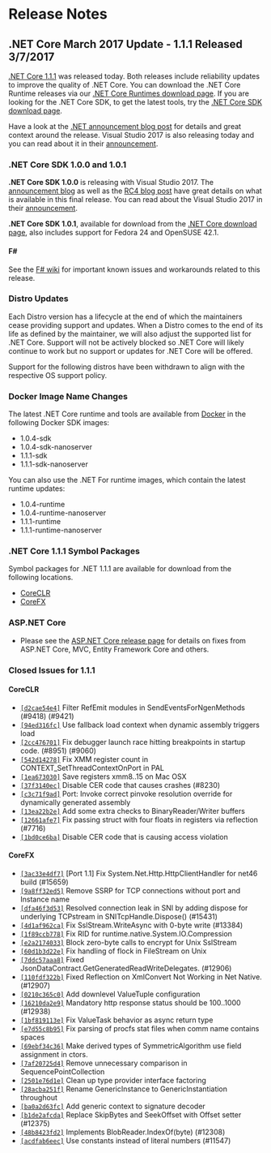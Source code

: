 # Release Notes

## .NET Core March 2017 Update - 1.1.1 Released 3/7/2017

[.NET Core 1.1.1](https://github.com/dotnet/core/blob/master/release-notes/1.1/1.1.1.md) was released today. Both releases include reliability updates to improve the quality of .NET Core. You can download the .NET Core Runtime releases via our [.NET Core Runtimes download page](https://www.microsoft.com/net/download/core#/runtime). If you are looking for the .NET Core SDK, to get the latest tools, try the [.NET Core SDK download page](https://www.microsoft.com/net/download/core#/sdk).

Have a look at the [.NET announcement blog post](https://blogs.msdn.microsoft.com/dotnet/2017/03/07/announcing-net-core-tools-1-0/) for details and great context around the release. Visual Studio 2017 is also releasing today and you can read about it in their [announcement](https://blogs.msdn.microsoft.com/visualstudio/).

### .NET Core SDK 1.0.0 and 1.0.1

**.NET Core SDK 1.0.0** is releasing with Visual Studio 2017. The [announcement blog](https://blogs.msdn.microsoft.com/dotnet/2017/03/07/announcing-net-core-tools-1-0/) as well as the [RC4 blog post](https://blogs.msdn.microsoft.com/dotnet/2017/02/07/announcing-net-core-tools-updates-in-vs-2017-rc) have great details on what is available in this final release. You can read about the Visual Studio 2017 in their [announcement](https://blogs.msdn.microsoft.com/visualstudio/).

**.NET Core SDK 1.0.1**, available for download from the [.NET Core download page](https://www.microsoft.com/net/core), also includes support for Fedora 24 and OpenSUSE 42.1.

#### F\#

See the [F# wiki](https://github.com/dotnet/netcorecli-fsc/wiki/.NET-Core-SDK-1.0.1) for important known issues and workarounds related to this release.

### Distro Updates

Each Distro version has a lifecycle at the end of which the maintainers cease providing support and updates. When a Distro comes to the end of its life as defined by the maintainer, we will also adjust the supported list for .NET Core. Support will not be actively blocked so .NET Core will likely continue to work but no support or updates for .NET Core will be offered.

Support for the following distros have been withdrawn to align with the respective OS support policy.

### Docker Image Name Changes

The latest .NET Core runtime and tools are available from [Docker](https://hub.docker.com/r/microsoft/dotnet/) in the following Docker SDK images:

* 1.0.4-sdk
* 1.0.4-sdk-nanoserver
* 1.1.1-sdk
* 1.1.1-sdk-nanoserver

You can also use the .NET For runtime images, which contain the latest runtime updates:

* 1.0.4-runtime
* 1.0.4-runtime-nanoserver
* 1.1.1-runtime
* 1.1.1-runtime-nanoserver

### .NET Core 1.1.1 Symbol Packages

Symbol packages for .NET 1.1.1 are available for download from the following locations.

* [CoreCLR](https://go.microsoft.com/fwlink/?LinkID=843434)
* [CoreFX](https://go.microsoft.com/fwlink/?LinkID=843438)

### ASP.NET Core

* Please see the [ASP.NET Core release page](https://github.com/aspnet/home/releases/1.1.1) for details on fixes from ASP.NET Core, MVC, Entity Framework Core and others.

### Closed Issues for 1.1.1

#### CoreCLR

* [`[d2cae54e4]`](https://github.com/dotnet/coreclr/commit/d2cae54e4) Filter RefEmit modules in SendEventsForNgenMethods (#9418) (#9421)
* [`[94ed316fc]`](https://github.com/dotnet/coreclr/commit/94ed316fc) Use fallback load context when dynamic assembly triggers load
* [`[2cc476701]`](https://github.com/dotnet/coreclr/commit/2cc476701) Fix debugger launch race hitting breakpoints in startup code. (#8951) (#9060)
* [`[542d14278]`](https://github.com/dotnet/coreclr/commit/542d14278) Fix XMM register count in CONTEXT_SetThreadContextOnPort in PAL
* [`[1ea673030]`](https://github.com/dotnet/coreclr/commit/1ea673030) Save registers xmm8..15 on Mac OSX
* [`[37f3140ec]`](https://github.com/dotnet/coreclr/commit/37f3140ec) Disable CER code that causes crashes (#8230)
* [`[c3c71f9ad]`](https://github.com/dotnet/coreclr/commit/c3c71f9ad) Port: Invoke correct pinvoke resolution override for dynamically generated assembly
* [`[13ea22b2e]`](https://github.com/dotnet/coreclr/commit/13ea22b2e) Add some extra checks to BinaryReader/Writer buffers
* [`[12661afe7]`](https://github.com/dotnet/coreclr/commit/12661afe7) Fix passing struct with four floats in registers via reflection (#7716)
* [`[1bd0ce6ba]`](https://github.com/dotnet/coreclr/commit/1bd0ce6ba) Disable CER code that is causing access violation

#### CoreFX

* [`[3ac33e4df7]`](https://github.com/dotnet/corefx/commit/3ac33e4df7) [Port 1.1] Fix System.Net.Http.HttpClientHandler for net46 build (#15659)
* [`[9a8ff32ed5]`](https://github.com/dotnet/corefx/commit/9a8ff32ed5) Remove SSRP for TCP connections without port and Instance name
* [`[dfa46f3d53]`](https://github.com/dotnet/corefx/commit/dfa46f3d53) Resolved connection leak in SNI by adding dispose for underlying TCPstream in SNITcpHandle.Dispose() (#15431)
* [`[4d1af962ca]`](https://github.com/dotnet/corefx/commit/4d1af962ca) Fix SslStream.WriteAsync with 0-byte write (#13384)
* [`[1f89ccb778]`](https://github.com/dotnet/corefx/commit/1f89ccb778) Fix RID for runtime.native.System.IO.Compression
* [`[e2a2174033]`](https://github.com/dotnet/corefx/commit/e2a2174033) Block zero-byte calls to encrypt for Unix SslStream
* [`[60d1b3d22e]`](https://github.com/dotnet/corefx/commit/60d1b3d22e) Fix handling of flock in FileStream on Unix
* [`[7ddc57aaa8]`](https://github.com/dotnet/corefx/commit/7ddc57aaa8) Fixed JsonDataContract.GetGeneratedReadWriteDelegates. (#12906)
* [`[110fdf322b]`](https://github.com/dotnet/corefx/commit/110fdf322b) Fixed Reflection on XmlConvert Not Working in Net Native. (#12907)
* [`[0210c365c0]`](https://github.com/dotnet/corefx/commit/0210c365c0) Add downlevel ValueTuple configuration
* [`[16210da2e9]`](https://github.com/dotnet/corefx/commit/16210da2e9) Mandatory http response status should be 100..1000 (#12938)
* [`[1bf819113e]`](https://github.com/dotnet/corefx/commit/1bf819113e) Fix ValueTask behavior as async return type
* [`[e7d55c8b95]`](https://github.com/dotnet/corefx/commit/e7d55c8b95) Fix parsing of procfs stat files when comm name contains spaces
* [`[69ebf34c36]`](https://github.com/dotnet/corefx/commit/69ebf34c36) Make derived types of SymmetricAlgorithm use field assignment in ctors.
* [`[7af20725d4]`](https://github.com/dotnet/corefx/commit/7af20725d4) Remove unnecessary comparison in SequencePointCollection
* [`[2501e76d1e]`](https://github.com/dotnet/corefx/commit/2501e76d1e) Clean up type provider interface factoring
* [`[28acba251f]`](https://github.com/dotnet/corefx/commit/28acba251f) Rename GenericInstance to GenericInstantiation throughout
* [`[ba0a2d63fc]`](https://github.com/dotnet/corefx/commit/ba0a2d63fc) Add generic context to signature decoder
* [`[b1de2afcda]`](https://github.com/dotnet/corefx/commit/b1de2afcda) Replace SkipBytes and SeekOffset with Offset setter (#12375)
* [`[48b8423fd2]`](https://github.com/dotnet/corefx/commit/48b8423fd2) Implements BlobReader.IndexOf(byte) (#12308)
* [`[acdfab6eec]`](https://github.com/dotnet/corefx/commit/acdfab6eec) Use constants instead of literal numbers (#11547)